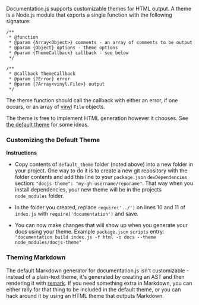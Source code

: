 Documentation.js supports customizable themes for HTML output. A theme is a Node.js
module that exports a single function with the following signature:

```
/**
 * @function
 * @param {Array<Object>} comments - an array of comments to be output
 * @param {Object} options - theme options
 * @param {ThemeCallback} callback - see below
 */

/**
 * @callback ThemeCallback
 * @param {?Error} error
 * @param {?Array<vinyl.File>} output
 */
```

The theme function should call the callback with either an error, if one occurs,
or an array of [vinyl](https://github.com/gulpjs/vinyl) `File` objects.

The theme is free to implement HTML generation however it chooses. See
[the default theme](https://github.com/documentationjs/documentation/tree/master/src/default_theme)
for some ideas.

### Customizing the Default Theme

**Instructions**

- Copy contents of `default_theme` folder (noted above) into a new folder in your project.  One way to do it is to create a new git repository with the folder contents and add this line to your `package.json` `devDependencies` section:    `"docjs-theme": "my-gh-username/reponame"`.   That way when you install dependencies, your new theme will be in the projects `node_modules` folder.

- In the folder you created, replace `require('../')` on lines 10 and 11 of `index.js` with `require('documentation')` and save.

- You can now make changes that will show up when you generate your docs using your theme.   Example `package.json` `scripts` entry: `"documentation build index.js -f html -o docs --theme node_modules/docjs-theme"`

### Theming Markdown

The default Markdown generator for documentation.js isn't customizable - instead
of a plain-text theme, it's generated by creating an AST and then rendering
it with [remark](http://remark.js.org/). If you need something extra in Markdown,
you can either rally for that thing to be included in the default theme,
or you can hack around it by using an HTML theme that outputs Markdown.
